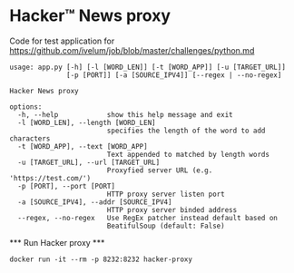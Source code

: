 Hacker™ News proxy
=================

Code for test application for 
https://github.com/ivelum/job/blob/master/challenges/python.md




```
usage: app.py [-h] [-l [WORD_LEN]] [-t [WORD_APP]] [-u [TARGET_URL]]
              [-p [PORT]] [-a [SOURCE_IPV4]] [--regex | --no-regex]

Hacker News proxy

options:
  -h, --help            show this help message and exit
  -l [WORD_LEN], --length [WORD_LEN]
                        specifies the length of the word to add characters
  -t [WORD_APP], --text [WORD_APP]
                        Text appended to matched by length words
  -u [TARGET_URL], --url [TARGET_URL]
                        Proxyfied server URL (e.g. 'https://test.com/')
  -p [PORT], --port [PORT]
                        HTTP proxy server listen port
  -a [SOURCE_IPV4], --addr [SOURCE_IPV4]
                        HTTP proxy server binded address
  --regex, --no-regex   Use RegEx patcher instead default based on
                        BeatifulSoup (default: False)
```


*** Run Hacker proxy ***

```
docker run -it --rm -p 8232:8232 hacker-proxy
```